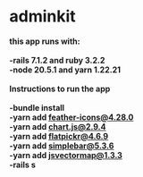# adminkit
<b>this app runs with:<br>
<br>-rails 7.1.2 and ruby 3.2.2
<br>-node 20.5.1 and yarn 1.22.21<br>
<br>Instructions to run the app<br>
<br>-bundle install
<br>-yarn add feather-icons@4.28.0
<br>-yarn add chart.js@2.9.4
<br>-yarn add flatpickr@4.6.9
<br>-yarn add simplebar@5.3.6
<br>-yarn add jsvectormap@1.3.3
<br>-rails s<br>

